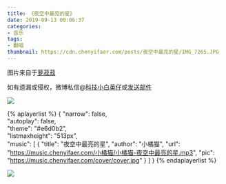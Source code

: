 ```yaml
---
title: 《夜空中最亮的星》
date: 2019-09-13 00:06:37
categories:
- 音乐
tags:
- 翻唱
thumbnail: https://cdn.chenyifaer.com/posts/夜空中最亮的星/IMG_7265.JPG
---
```


图片来自于<a href="https://weibo.com/u/1693163742" target="_blank">萝菽菽</a>

如有遗漏或侵权，微博私信@<a href="https://weibo.com/kjxbyz" target="_blank">科技小白英仔</a>或<a href="mailto:me@chenyifaer.com" target="_blank">发送邮件</a>

![](https://cdn.chenyifaer.com/posts/夜空中最亮的星/IMG_7265.JPG)

<!--more-->

{% aplayerlist %}
{
    "narrow": false,                          
    "autoplay": false,                         
    "theme": "#e6d0b2",	  
    "listmaxheight": "513px",                    
    "music": [
        {
            "title": "夜空中最亮的星",
            "author": "小橘猫",
            "url": "https://music.chenyifaer.com/小橘猫/小橘猫-夜空中最亮的星.mp3",
            "pic": "https://music.chenyifaer.com/cover/cover.jpg"
        }
    ]
}
{% endaplayerlist %}

![](https://cdn.chenyifaer.com/posts/夜空中最亮的星/IMG_7266.JPG)
